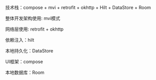 技术栈：compose + mvi + retrofit + okhttp + Hilt + DataStore + Room

整体开发架构使用: mvi模式

网络层使用: retrofit + okhttp

依赖注入：hilt

本地持久化：DataStore

UI框架：compose

本地数据库：Room
